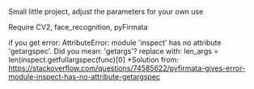 Small little project, adjust the parameters for your own use

Require CV2, face_recognition, pyFirmata

if you get error: AttributeError: module 'inspect' has no attribute 'getargspec'. Did you mean: 'getargs'?
replace with: len_args = len(inspect.getfullargspec(func)[0]
*Solution from: https://stackoverflow.com/questions/74585622/pyfirmata-gives-error-module-inspect-has-no-attribute-getargspec
